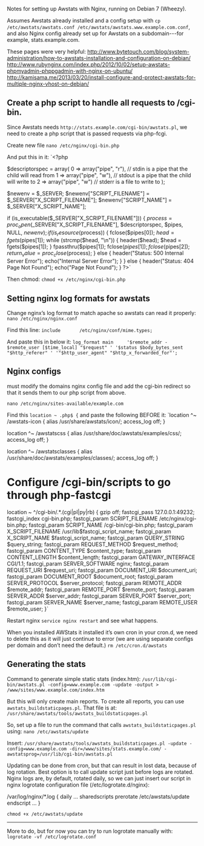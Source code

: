 Notes for setting up Awstats with Nginx, running on Debian 7 (Wheezy).

Assumes Awstats already installed and a config setup with `cp /etc/awstats/awstats.conf /etc/awstats/awstats.www.example.com.conf`, and also Nginx config already set up for Awstats on a subdomain---for example, stats.example.com.

These pages were very helpful:
http://www.bytetouch.com/blog/system-administration/how-to-awstats-installation-and-configuration-on-debian/
http://www.rubynginx.com/index.php/2012/10/02/setup-awstats-phpmyadmin-phppgadmin-with-nginx-on-ubuntu/
http://kamisama.me/2013/03/20/install-configure-and-protect-awstats-for-multiple-nginx-vhost-on-debian/


## Create a php script to handle all requests to /cgi-bin.

Since Awstats needs `http://stats.example.com/cgi-bin/awstats.pl`, we need to create a php script that is passed requests via php-fcgi.

Create new file
`nano /etc/nginx/cgi-bin.php`

And put this in it:
`<?php

$descriptorspec = array(
    0 => array("pipe", "r"),  // stdin is a pipe that the child will read from
    1 => array("pipe", "w"),  // stdout is a pipe that the child will write to
    2 => array("pipe", "w")   // stderr is a file to write to
);

$newenv = $_SERVER;
$newenv["SCRIPT_FILENAME"] = $_SERVER["X_SCRIPT_FILENAME"];
$newenv["SCRIPT_NAME"] = $_SERVER["X_SCRIPT_NAME"];

if (is_executable($_SERVER["X_SCRIPT_FILENAME"])) {
    $process = proc_open($_SERVER["X_SCRIPT_FILENAME"], $descriptorspec, $pipes, NULL, $newenv);
    if (is_resource($process)) {
        fclose($pipes[0]);
        $head = fgets($pipes[1]);
        while (strcmp($head, "\n")) {
            header($head);
            $head = fgets($pipes[1]);
        }
        fpassthru($pipes[1]);
        fclose($pipes[1]);
        fclose($pipes[2]);
        $return_value = proc_close($process);
    } else {
        header("Status: 500 Internal Server Error");
        echo("Internal Server Error");
    }
} else {
    header("Status: 404 Page Not Found");
    echo("Page Not Found");
}
?>`

Then chmod:
`chmod +x /etc/nginx/cgi-bin.php`


## Setting nginx log formats for awstats

Change nginx’s log format to match apache so awstats can read it properly:
`nano /etc/nginx/nginx.conf`

Find this line:
`include       /etc/nginx/conf/mime.types;`

And paste this in below it:
`log_format main     '$remote_addr - $remote_user [$time_local] "$request" '
                    '$status $body_bytes_sent "$http_referer" '
                    '"$http_user_agent" "$http_x_forwarded_for"';`
                    
                    
## Nginx configs

must modify the domains nginx config file and add the cgi-bin redirect so that it sends them to our php script from above.

`nano /etc/nginx/sites-available/example.com`

Find this `location ~ .php$ {` and paste the following BEFORE it:
`location ^~ /awstats-icon {
    alias /usr/share/awstats/icon/;
    access_log off;
}

location ^~ /awstatscss {
    alias /usr/share/doc/awstats/examples/css/;
    access_log off;
}

location ^~ /awstatsclasses {
    alias /usr/share/doc/awstats/examples/classes/;
    access_log off;
}

# Configure /cgi-bin/scripts to go through php-fastcgi
location ~ ^/cgi-bin/.*\.(cgi|pl|py|rb) {
    gzip off;
    fastcgi_pass  127.0.0.1:49232;
    fastcgi_index cgi-bin.php;
    fastcgi_param SCRIPT_FILENAME    /etc/nginx/cgi-bin.php;
    fastcgi_param SCRIPT_NAME        /cgi-bin/cgi-bin.php;
    fastcgi_param X_SCRIPT_FILENAME  /usr/lib$fastcgi_script_name;
    fastcgi_param X_SCRIPT_NAME      $fastcgi_script_name;
    fastcgi_param QUERY_STRING       $query_string;
    fastcgi_param REQUEST_METHOD     $request_method;
    fastcgi_param CONTENT_TYPE       $content_type;
    fastcgi_param CONTENT_LENGTH     $content_length;
    fastcgi_param GATEWAY_INTERFACE  CGI/1.1;
    fastcgi_param SERVER_SOFTWARE    nginx;
    fastcgi_param REQUEST_URI        $request_uri;
    fastcgi_param DOCUMENT_URI       $document_uri;
    fastcgi_param DOCUMENT_ROOT      $document_root;
    fastcgi_param SERVER_PROTOCOL    $server_protocol;
    fastcgi_param REMOTE_ADDR        $remote_addr;
    fastcgi_param REMOTE_PORT        $remote_port;
    fastcgi_param SERVER_ADDR        $server_addr;
    fastcgi_param SERVER_PORT        $server_port;
    fastcgi_param SERVER_NAME        $server_name;
    fastcgi_param REMOTE_USER        $remote_user;
}`

Restart nginx `service nginx restart` and see what happens.

When you installed AWStats it installed it’s own cron in your cron.d, we need to delete this as it will just continue to error (we are using separate configs per domain and don’t need the default.)
`rm /etc/cron.d/awstats`


## Generating the stats

Command to generate simple static stats (index.htm):
`/usr/lib/cgi-bin/awstats.pl -config=www.example.com -update -output > /www/sites/www.example.com/index.htm`

But this will only create main reports. To create all reports, you can use `awstats_buildstaticpages.pl`.  That file is at: `/usr/share/awstats/tools/awstats_buildstaticpages.pl`

So, set up a file to run the command that calls `awstats_buildstaticpages.pl` using:
`nano /etc/awstats/update`

Insert:
`/usr/share/awstats/tools/awstats_buildstaticpages.pl -update -config=www.example.com -dir=/www/sites/stats.example.com/ -awstatsprog=/usr/lib/cgi-bin/awstats.pl`

Updating can be done from cron, but that can result in lost data, because of log rotation. Best option is to call update script just before logs are rotated. Nginx logs are, by default, rotated daily, so we can just insert our script in nginx logrotate configuration file (/etc/logrotate.d/nginx):

/var/log/nginx/*.log {
    daily
    ...
    sharedscripts
    prerotate
        /etc/awstats/update
    endscript
    ...
}

`chmod +x /etc/awstats/update`

----

More to do, but for now you can try to run logrotate manually with:
`logrotate -vf /etc/logrotate.conf`


